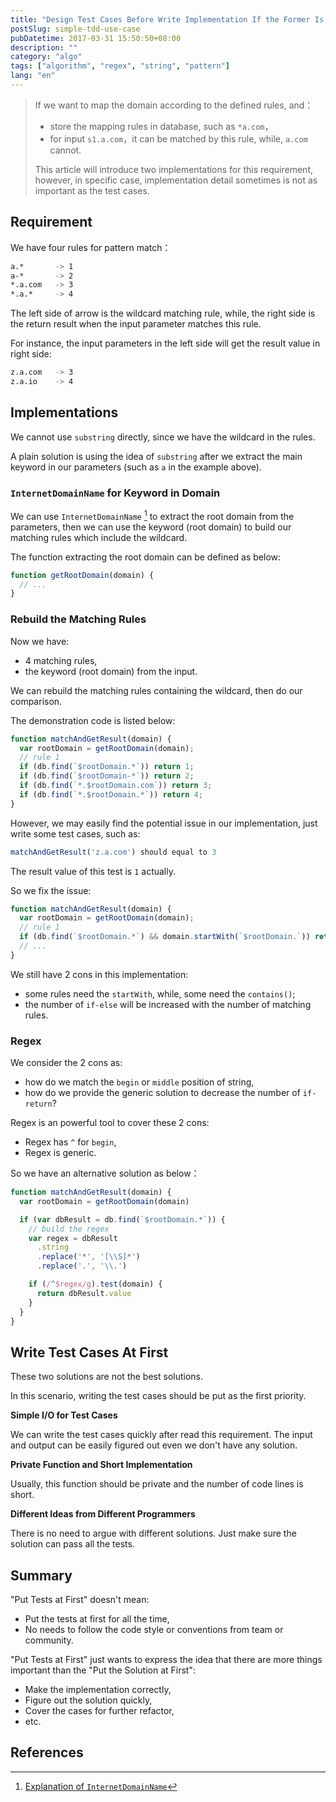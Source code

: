 ```yaml
---
title: "Design Test Cases Before Write Implementation If the Former Is Easier"
postSlug: simple-tdd-use-case
pubDatetime: 2017-03-31 15:50:50+08:00
description: ""
category: "algo"
tags: ["algorithm", "regex", "string", "pattern"]
lang: "en"
---
```


> If we want to map the domain according to the defined rules, and：
>
> - store the mapping rules in database, such as `*a.com`，
> - for input `s1.a.com`，it can be matched by this rule, while, `a.com` cannot.
>
> This article will introduce two implementations for this requirement, however,
> in specific case, implementation detail sometimes is not as important as the test cases.

## Requirement

We have four rules for pattern match：

```bash
a.*       -> 1
a-*       -> 2
*.a.com   -> 3
*.a.*     -> 4
```

The left side of arrow is the wildcard matching rule, while,
the right side is the return result when the input parameter matches
this rule.

For instance, the input parameters in the left side will get
the result value in right side:

```bash
z.a.com   -> 3
z.a.io    -> 4
```

## Implementations

We cannot use `substring` directly, since we have the wildcard in
the rules.

A plain solution is using the idea of `substring` after we extract
the main keyword in our parameters (such as `a` in the example above).

### `InternetDomainName` for Keyword in Domain

We can use `InternetDomainName` [^_guava_int_dn] to extract the root domain from the
parameters, then we can use the keyword (root domain) to build our matching rules
which include the wildcard.

The function extracting the root domain can be defined as below:

```javascript
function getRootDomain(domain) {
  // ...
}
```

### Rebuild the Matching Rules

Now we have:

- 4 matching rules,
- the keyword (root domain) from the input.

We can rebuild the matching rules containing the wildcard,
then do our comparison.

The demonstration code is listed below:

```javascript
function matchAndGetResult(domain) {
  var rootDomain = getRootDomain(domain);
  // rule 1
  if (db.find(`$rootDomain.*`)) return 1;
  if (db.find(`$rootDomain-*`)) return 2;
  if (db.find(`*.$rootDomain.com`)) return 3;
  if (db.find(`*.$rootDomain.*`)) return 4;
}
```

However, we may easily find the potential issue
in our implementation, just write some test cases, such as:

```javascript
matchAndGetResult('z.a.com') should equal to 3
```

The result value of this test is `1` actually.

So we fix the issue:

```javascript
function matchAndGetResult(domain) {
  var rootDomain = getRootDomain(domain);
  // rule 1
  if (db.find(`$rootDomain.*`) && domain.startWith(`$rootDomain.`)) return 1;
  // ...
}
```

We still have 2 cons in this implementation:

- some rules need the `startWith`, while, some need the `contains()`;
- the number of `if-else` will be increased with the number of matching rules.

### Regex

We consider the 2 cons as:

- how do we match the `begin` or `middle` position of string,
- how do we provide the generic solution to decrease the number of `if-return`?

Regex is an powerful tool to cover these 2 cons:

- Regex has `^` for `begin`,
- Regex is generic.

So we have an alternative solution as below：

```javascript
function matchAndGetResult(domain) {
  var rootDomain = getRootDomain(domain)

  if (var dbResult = db.find(`$rootDomain.*`)) {
    // build the regex
    var regex = dbResult
      .string
      .replace('*', '[\\S]*')
      .replace('.', '\\.')

    if (/^$regex/g).test(domain) {
      return dbResult.value
    }
  }
}
```

## Write Test Cases At First

These two solutions are not the best solutions.

In this scenario, writing the test cases should be
put as the first priority.

**Simple I/O for Test Cases**

We can write the test cases quickly after read this
requirement. The input and output can be easily figured out
even we don't have any solution.

**Private Function and Short Implementation**

Usually, this function should be private and the number of code lines is short.

**Different Ideas from Different Programmers**

There is no need to argue with different solutions.
Just make sure the solution can pass all the tests.

## Summary

"Put Tests at First" doesn't mean:

- Put the tests at first for all the time,
- No needs to follow the code style or conventions from team or community.

"Put Tests at First" just wants to express the idea that there are
more things important than the "Put the Solution at First":

- Make the implementation correctly,
- Figure out the solution quickly,
- Cover the cases for further refactor,
- etc.

## References

[^_guava_int_dn]: [Explanation of `InternetDomainName`](https://github.com/google/guava/wiki/InternetDomainNameExplained)
